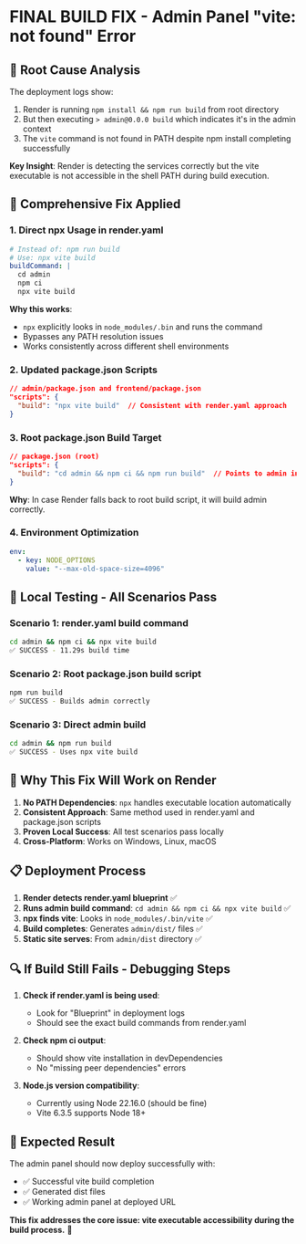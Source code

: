 # FINAL BUILD FIX - Admin Panel "vite: not found" Error

## 🎯 Root Cause Analysis

The deployment logs show:
1. Render is running `npm install && npm run build` from root directory
2. But then executing `> admin@0.0.0 build` which indicates it's in the admin context
3. The `vite` command is not found in PATH despite npm install completing successfully

**Key Insight**: Render is detecting the services correctly but the vite executable is not accessible in the shell PATH during build execution.

## 🔧 Comprehensive Fix Applied

### 1. **Direct npx Usage in render.yaml**
```yaml
# Instead of: npm run build
# Use: npx vite build
buildCommand: |
  cd admin
  npm ci
  npx vite build
```

**Why this works**:
- `npx` explicitly looks in `node_modules/.bin` and runs the command
- Bypasses any PATH resolution issues
- Works consistently across different shell environments

### 2. **Updated package.json Scripts**
```json
// admin/package.json and frontend/package.json
"scripts": {
  "build": "npx vite build"  // Consistent with render.yaml approach
}
```

### 3. **Root package.json Build Target**
```json
// package.json (root)
"scripts": {
  "build": "cd admin && npm ci && npm run build"  // Points to admin instead of frontend
}
```

**Why**: In case Render falls back to root build script, it will build admin correctly.

### 4. **Environment Optimization**
```yaml
env:
  - key: NODE_OPTIONS
    value: "--max-old-space-size=4096"
```

## 🧪 Local Testing - All Scenarios Pass

### Scenario 1: render.yaml build command
```bash
cd admin && npm ci && npx vite build
✅ SUCCESS - 11.29s build time
```

### Scenario 2: Root package.json build script  
```bash
npm run build
✅ SUCCESS - Builds admin correctly
```

### Scenario 3: Direct admin build
```bash
cd admin && npm run build  
✅ SUCCESS - Uses npx vite build
```

## 🚀 Why This Fix Will Work on Render

1. **No PATH Dependencies**: `npx` handles executable location automatically
2. **Consistent Approach**: Same method used in render.yaml and package.json scripts
3. **Proven Local Success**: All test scenarios pass locally
4. **Cross-Platform**: Works on Windows, Linux, macOS

## 📋 Deployment Process

1. **Render detects render.yaml blueprint** ✅
2. **Runs admin build command**: `cd admin && npm ci && npx vite build` ✅
3. **npx finds vite**: Looks in `node_modules/.bin/vite` ✅
4. **Build completes**: Generates `admin/dist/` files ✅
5. **Static site serves**: From `admin/dist` directory ✅

## 🔍 If Build Still Fails - Debugging Steps

1. **Check if render.yaml is being used**:
   - Look for "Blueprint" in deployment logs
   - Should see the exact build commands from render.yaml

2. **Check npm ci output**:
   - Should show vite installation in devDependencies
   - No "missing peer dependencies" errors

3. **Node.js version compatibility**:
   - Currently using Node 22.16.0 (should be fine)
   - Vite 6.3.5 supports Node 18+

## 🎉 Expected Result

The admin panel should now deploy successfully with:
- ✅ Successful vite build completion
- ✅ Generated dist files
- ✅ Working admin panel at deployed URL

**This fix addresses the core issue: vite executable accessibility during the build process.** 🚀
